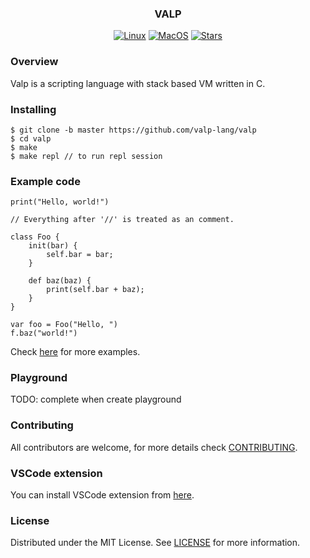 <div align="center">
  
  ### VALP
  
[![Linux](https://github.com/valp-lang/valp/actions/workflows/linux.yml/badge.svg?branch=master)](https://github.com/valp-lang/valp/actions/workflows/linux.yml)
[![MacOS](https://github.com/valp-lang/valp/actions/workflows/macos.yml/badge.svg?branch=master)](https://github.com/valp-lang/valp/actions/workflows/macos.yml)
[![Stars](https://img.shields.io/github/stars/valp-lang/valp?logo=github)](https://github.com/valp-lang/valp)

</div>


### Overview
Valp is a scripting language with stack based VM written in C.

### Installing

```
$ git clone -b master https://github.com/valp-lang/valp
$ cd valp
$ make
$ make repl // to run repl session
```

### Example code

```
print("Hello, world!")

// Everything after '//' is treated as an comment.

class Foo {
	init(bar) {
		self.bar = bar;
	}

	def baz(baz) {
		print(self.bar + baz);
	}
}

var foo = Foo("Hello, ")
f.baz("world!")
```

Check [here](https://github.com/valp-lang/valp/blob/master/docs/examples) for more examples.

### Playground

TODO: complete when create playground 

### Contributing

All contributors are welcome, for more details check [CONTRIBUTING](https://github.com/valp-lang/valp/blob/master/CONTRIBUTING.md).

### VSCode extension

You can install VSCode extension from [here](https://github.com/valp-lang/valp-vscode).

### License

Distributed under the MIT License. See [LICENSE](https://github.com/valp-lang/valp/blob/master/LICENSE) for more information.

